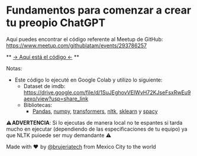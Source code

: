 # Fundamentos para comenzar a crear tu preopio ChatGPT

Aquí puedes encontrar el código referente al Meetup de GitHub: https://www.meetup.com/githublatam/events/293786257

** [-> Aquí está el código <-]() **


Notas:
- Este código lo ejecuté en Google Colab y utilizo lo siguiente:
  - Dataset de imdb: https://drive.google.com/file/d/1SuJEghovVEIWvH72KJseFsxRwEu9aexo/view?usp=share_link
  - Bibliotecas:
    - [Pandas](https://pandas.pydata.org/), [numpy](https://numpy.org/), [transformers](https://huggingface.co/docs/transformers/index), [nltk](https://www.nltk.org/), [sklearn](https://scikit-learn.org/stable/) y [spacy](https://spacy.io/)
   
⚠️ **ADVERTENCIA**: Si lo ejecutas de manera local no te espantes si tarda mucho en ejecutar (dependiendo de las especificaciones de tu equipo) ya que NLTK puioede ser muy demandante ⚠️ 

Made with ♥️  by [@brujeriatech](https://www.instagram.com/brujeriatech/) from Mexico City to the world
